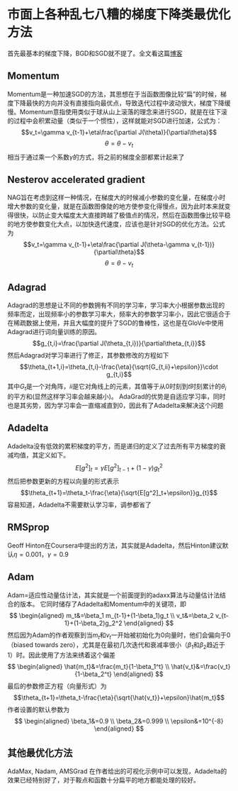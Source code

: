 # 市面上各种乱七八糟的梯度下降类最优化方法
首先最基本的梯度下降，BGD和SGD就不提了。全文看这篇[博客](http://ruder.io/optimizing-gradient-descent/)
## Momentum
Momentum是一种加速SGD的方法，其思想在于当函数图像比较“扁”的时候，梯度下降最快的方向并没有直接指向最优点，导致迭代过程中波动很大，梯度下降缓慢。Momentum意指使用类似于球从山上滚落的理念来进行SGD，就是在往下滚的过程中会积累动量（类似于一个惯性），这样就能对SGD进行加速，公式为：
$$v_t=\gamma v_{t-1}+\eta\frac{\partial J(\theta)}{\partial\theta}$$
$$\theta=\theta-v_t$$
相当于通过乘一个系数$\gamma$的方式，将之前的梯度全部都累计起来了

## Nesterov accelerated gradient
NAG旨在考虑到这样一种情况，在梯度大的时候减小参数的变化量，在梯度小时增大参数的变化量，就是在函数图像陡的地方使参变化得慢点，因为此时本来就变得很快，以防止变大幅度太大直接跨越了极值点的情况，然后在函数图像比较平稳的地方使参数变化大点，以加快迭代速度，应该也是针对SGD的优化方法。公式为
$$v_t=\gamma v_{t-1}+\eta\frac{\partial J(\theta-\gamma v_{t-1})}{\partial\theta}$$
$$\theta = \theta-v_t$$

## Adagrad
Adagrad的思想是让不同的参数拥有不同的学习率，学习率大小根据参数出现的频率而定，出现频率小的参数学习率大，频率大的参数学习率小，因此它很适合于在稀疏数据上使用，并且大幅度的提升了SGD的鲁棒性，这也是在GloVe中使用Adagrad进行词向量训练的原因。
$$g_{t,i}=\frac{\partial J(\theta_{t,i})}{\partial\theta_{t,i}}$$
然后Adagrad对学习率进行了修正，其参数修改的方程如下
$$\theta_{t+1,i}=\theta_{t,i}-\frac{\eta}{\sqrt{G_{t,ii}+\epsilon}}\cdot g_{t,i}$$
其中$G_t$是一个对角阵，$ii$是它对角线上的元素，其值等于从$0$时刻到$t$时刻累计的$\theta_i$的平方和(显然这样学习率会越来越小)。
AdaGrad的优势是自适应学习率，同时也是其劣势，因为学习率会一直缩减直到0，因此有了Adadelta来解决这个问题

## Adadelta
Adadelta没有低效的累积梯度的平方，而是递归的定义了过去所有平方梯度的衰减均值，其定义如下。
$$E[g^2]_t=\gamma E[g^2]_{t-1}+(1-\gamma)g_t^2$$
然后把参数更新的方程以向量的形式表示
$$\theta_{t+1}=\theta_t-\frac{\eta}{\sqrt{E[g^2]_t+\epsilon}}g_{t}$$
容易知道，Adadelta不需要默认学习率，调参都省了

## RMSprop
Geoff Hinton在Coursera中提出的方法，其实就是Adadelta，然后Hinton建议默认$\eta = 0.001$，$\gamma = 0.9$

## Adam
Adam=适应性动量估计法，其实就是一个前面提到的adaxx算法与动量估计法结合的版本。
它同时储存了Adadelta和Momentum中的关键项，即
$$
    \begin{aligned}
        m_t&=\beta_1 m_{t-1}+(1-\beta_1)g_t \\
        v_t&=\beta_2 v_{t-1}+(1-\beta_2)g_2^2
    \end{aligned}
$$
然后因为Adam的作者观察到当$m_t$和$v_t$一开始被初始化为0向量时，他们会偏向于0（biased towards zero），尤其是在最初几次迭代和衰减率很小（$\beta_1$和$\beta_2$趋近于1）时。因此使用了方法来绣着这个偏差
$$
    \begin{aligned}
        \hat{m_t}&=\frac{m_t}{1-\beta_1^t} \\
        \hat{v_t}&=\frac{v_t}{1-\beta_2^t}
    \end{aligned}
$$
最后的参数修正方程（向量形式）为
$$\theta_{t+1}=\theta_t-\frac{\eta}{\sqrt{\hat{v_t}}+\epsilon}\hat{m_t}$$
作者设置的默认参数为
$$
    \begin{aligned}
    \beta_1&=0.9 \\
    \beta_2&=0.999 \\
    \epsilon&=10^{-8}
    \end{aligned}    
$$

## 其他最优化方法
AdaMax, Nadam, AMSGrad
在作者给出的可视化示例中可以发现，Adadelta的效果已经特别好了，对于鞍点和函数十分扁平的地方都能处理的较好。